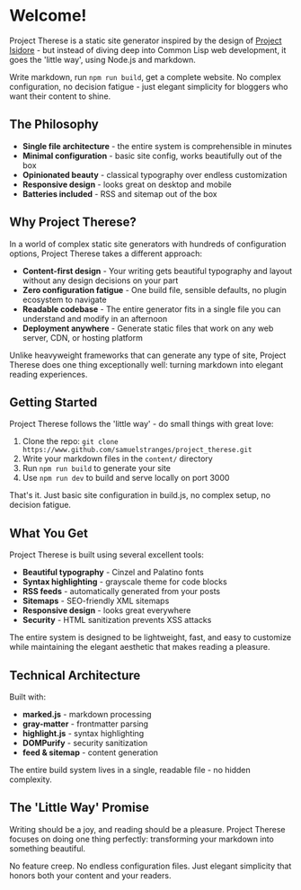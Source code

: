 # Welcome!

Project Therese is a static site generator inspired by the design of
[Project Isidore](https://gitlab.com/bhw/project-isidore) - but instead of
diving deep into Common Lisp web development, it goes the 'little way', using
Node.js and markdown.

Write markdown, run `npm run build`, get a complete website. No complex
configuration, no decision fatigue - just elegant simplicity for bloggers who
want their content to shine.

## The Philosophy

- **Single file architecture** - the entire system is comprehensible in minutes
- **Minimal configuration** - basic site config, works beautifully out of the
  box
- **Opinionated beauty** - classical typography over endless customization
- **Responsive design** - looks great on desktop and mobile
- **Batteries included** - RSS and sitemap out of the box

## Why Project Therese?

In a world of complex static site generators with hundreds of configuration
options, Project Therese takes a different approach:

- **Content-first design** - Your writing gets beautiful typography and layout
  without any design decisions on your part
- **Zero configuration fatigue** - One build file, sensible defaults, no plugin
  ecosystem to navigate
- **Readable codebase** - The entire generator fits in a single file you can
  understand and modify in an afternoon
- **Deployment anywhere** - Generate static files that work on any web server,
  CDN, or hosting platform

Unlike heavyweight frameworks that can generate any type of site, Project
Therese does one thing exceptionally well: turning markdown into elegant reading
experiences.

## Getting Started

Project Therese follows the 'little way' - do small things with great love:

1. Clone the repo:
   `git clone https://www.github.com/samuelstranges/project_therese.git`
1. Write your markdown files in the `content/` directory
1. Run `npm run build` to generate your site
1. Use `npm run dev` to build and serve locally on port 3000

That's it. Just basic site configuration in build.js, no complex setup, no
decision fatigue.

## What You Get

Project Therese is built using several excellent tools:

- **Beautiful typography** - Cinzel and Palatino fonts
- **Syntax highlighting** - grayscale theme for code blocks
- **RSS feeds** - automatically generated from your posts
- **Sitemaps** - SEO-friendly XML sitemaps
- **Responsive design** - looks great everywhere
- **Security** - HTML sanitization prevents XSS attacks

The entire system is designed to be lightweight, fast, and easy to customize
while maintaining the elegant aesthetic that makes reading a pleasure.

## Technical Architecture

Built with:

- **marked.js** - markdown processing
- **gray-matter** - frontmatter parsing
- **highlight.js** - syntax highlighting
- **DOMPurify** - security sanitization
- **feed & sitemap** - content generation

The entire build system lives in a single, readable file - no hidden complexity.

## The 'Little Way' Promise

Writing should be a joy, and reading should be a pleasure. Project Therese
focuses on doing one thing perfectly: transforming your markdown into something
beautiful.

No feature creep. No endless configuration files. Just elegant simplicity that
honors both your content and your readers.